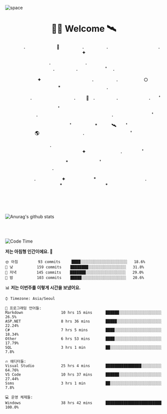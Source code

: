 ![space](https://user-images.githubusercontent.com/93513959/153272999-db6423b1-a80f-4b72-bf4c-7be2c9d6d328.png)



<h1 align="center">👨‍🚀 Welcome  🛰︎</h1>
<h4 align='center'>
<p align="center">　　　　.　　　　　　  　🌠　　　   　. 　　　　　.　　　　　　　　　　　  . 　　　 　       ✦     </p>
<p align="center">.　　　　　　　　.　　  　　　　  　 　　　　　　　　　　　.　　　　　.　　　　   　 ﾟ             　.        </p>
<p align="center">　　　　✦　　　　　  　　　　    　. 　　　　　.　　　　　　🌕　*　　　　　　　　　　  . 　　　 　            </p>
<p align="center">　　  　         　　. 　　　　   　 　　　.     　   　🚀　.　　　　　.　　　   　　　 .             　 ﾟ   </p>
<p align="center">　　ﾟ　　　　　　　　  　　　　   　 　　　　.　　　　　　　　　　　　　　　　　.   　　　            　  　　　ﾟ</p>
<p align="center"> 　　　　　　　ﾟ　　　 　　*　　   🛰︎　 　ﾟ　　　　🌎　　　　　　　　　　.　　　　　　　   　　  ﾟ          　   </p>
<p align="center">.　　　　　　　　　　  　　　　   　 　　　　　　　　　　　　 ✦　　　　　　　　.　   　　             ﾟ　  　　   </p>
<p align="center">　　　*　　　　　　  　ﾟ　　   　 　　　　.　　　　　　　　　　　　　　　　   　　            　  　　            </p>
<p align="center">　　　.　　　　　　✦  　　　　　   *　 　　　　　　　　　　.　　　　　　　*　　　　　   　              　  　*　  </p>

<!--[![spotify-github-profile](https://spotify-github-profile.vercel.app/api/view?uid=316vepr7x7ia45xvcuqyysvtmpfe&cover_image=true&theme=novatorem&bar_color=37bac3&bar_color_cover=false)](https://spotify-github-profile.vercel.app/api/view?uid=316vepr7x7ia45xvcuqyysvtmpfe&redirect=true)-->

</h4>

<br>
<br>
<br>


<!--![Top Langs](https://github-readme-stats.vercel.app/api/top-langs/?username=KYJKY&layout=compact&theme=tokyonight)-->


<p align="left">

![Anurag's github stats](https://github-readme-stats.vercel.app/api?username=KYJKY&show_icons=true&theme=tokyonight)

<!--<img src="https://github-readme-stats.vercel.app/api/top-langs?username=KYJKY&show_icons=true&locale=en&layout=compact&theme=radical" alt="KYJKY" />-->
<!--<img src="https://github-readme-stats.vercel.app/api?username=KYJKY&show_icons=true&locale=en&theme=radical" alt="KYJKY" />--> <br><br></p>

<!--START_SECTION:waka-->
![Code Time](http://img.shields.io/badge/Code%20Time-1%2C079%20hrs%2030%20mins-blue)

**저는 아침형 인간이에요. 🐤** 

```text
🌞 아침         93 commits     ████░░░░░░░░░░░░░░░░░░░░░   18.6% 
🌆 낮　         159 commits    ████████░░░░░░░░░░░░░░░░░   31.8% 
🌃 저녁         145 commits    ███████░░░░░░░░░░░░░░░░░░   29.0% 
🌙 밤　         103 commits    █████░░░░░░░░░░░░░░░░░░░░   20.6%

```


📊 **저는 이번주를 이렇게 시간을 보냈어요.** 

```text
⌚︎ Timezone: Asia/Seoul

💬 프로그래밍 언어들: 
Markdown                 10 hrs 15 mins      ██████░░░░░░░░░░░░░░░░░░░   26.5% 
ASP.NET                  8 hrs 36 mins       █████░░░░░░░░░░░░░░░░░░░░   22.24% 
C#                       7 hrs 5 mins        ████░░░░░░░░░░░░░░░░░░░░░   18.34% 
Other                    6 hrs 53 mins       ████░░░░░░░░░░░░░░░░░░░░░   17.79% 
SQL                      3 hrs 1 min         ██░░░░░░░░░░░░░░░░░░░░░░░   7.8%

🔥 에디터들: 
Visual Studio            25 hrs 4 mins       ████████████████░░░░░░░░░   64.76% 
VS Code                  10 hrs 37 mins      ██████░░░░░░░░░░░░░░░░░░░   27.44% 
Ssms                     3 hrs 1 min         ██░░░░░░░░░░░░░░░░░░░░░░░   7.8%

💻 운영 체제들: 
Windows                  38 hrs 42 mins      █████████████████████████   100.0%

```


<!--END_SECTION:waka-->
